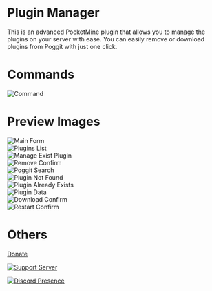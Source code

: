 # Plugin Manager
This is an advanced PocketMine plugin that allows you to manage the plugins on your server with ease. You can easily remove or download plugins from Poggit with just one click.

# Commands
![Command](https://cdn.discordapp.com/attachments/626213159283458048/1046400772176367656/image.png)

# Preview Images
![Main Form](https://media.discordapp.net/attachments/626213159283458048/1046382989883482132/image.png)
<br>
![Plugins List](https://cdn.discordapp.com/attachments/626213159283458048/1046382989510193212/image.png)
<br>
![Manage Exist Plugin](https://cdn.discordapp.com/attachments/626213159283458048/1046382988788772934/image.png)
<br>
![Remove Confirm](https://cdn.discordapp.com/attachments/626213159283458048/1046382988503564298/image.png)
<br>
![Poggit Search](https://cdn.discordapp.com/attachments/626213159283458048/1046386433633558548/image.png)
<br>
![Plugin Not Found](https://cdn.discordapp.com/attachments/626213159283458048/1046390975574069278/image.png)
<br>
![Plugin Already Exists](https://cdn.discordapp.com/attachments/626213159283458048/1046386346832433262/image.png)
<br>
![Plugin Data](https://cdn.discordapp.com/attachments/626213159283458048/1046386306185449524/image.png)
<br>
![Download Confirm](https://cdn.discordapp.com/attachments/626213159283458048/1046386294529462292/image.png)
<br>
![Restart Confirm](https://cdn.discordapp.com/attachments/626213159283458048/1046386277576097903/image.png)
<br>

# Others

[Donate](https://www.paypal.me/Laith113)

[![Support Server](https://discordapp.com/api/guilds/854689029852102707/widget.png?style=banner3)](https://discord.gg/s5RXyfHhne)

[![Discord Presence](https://lanyard.cnrad.dev/api/446300199388839937)](https://discord.com/users/446300199388839937)
